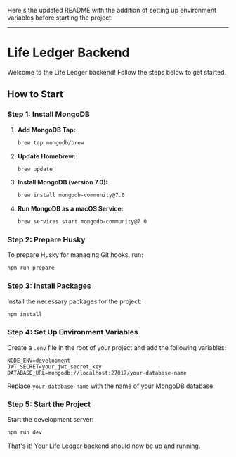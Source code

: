 Here's the updated README with the addition of setting up environment variables before starting the project:

---

# Life Ledger Backend

Welcome to the Life Ledger backend! Follow the steps below to get started.

## How to Start

### Step 1: Install MongoDB

1. **Add MongoDB Tap:**

   ```bash
   brew tap mongodb/brew
   ```

2. **Update Homebrew:**

   ```bash
   brew update
   ```

3. **Install MongoDB (version 7.0):**

   ```bash
   brew install mongodb-community@7.0
   ```

4. **Run MongoDB as a macOS Service:**

   ```bash
   brew services start mongodb-community@7.0
   ```

### Step 2: Prepare Husky

To prepare Husky for managing Git hooks, run:

```bash
npm run prepare
```

### Step 3: Install Packages

Install the necessary packages for the project:

```bash
npm install
```

### Step 4: Set Up Environment Variables

Create a `.env` file in the root of your project and add the following variables:

```plaintext
NODE_ENV=development
JWT_SECRET=your_jwt_secret_key
DATABASE_URL=mongodb://localhost:27017/your-database-name
```

Replace `your-database-name` with the name of your MongoDB database.

### Step 5: Start the Project

Start the development server:

```bash
npm run dev
```

That's it! Your Life Ledger backend should now be up and running.
